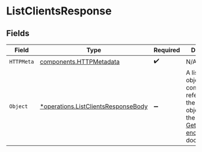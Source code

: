 # ListClientsResponse


## Fields

| Field                                                                                                                                  | Type                                                                                                                                   | Required                                                                                                                               | Description                                                                                                                            |
| -------------------------------------------------------------------------------------------------------------------------------------- | -------------------------------------------------------------------------------------------------------------------------------------- | -------------------------------------------------------------------------------------------------------------------------------------- | -------------------------------------------------------------------------------------------------------------------------------------- |
| `HTTPMeta`                                                                                                                             | [components.HTTPMetadata](../../models/components/httpmetadata.md)                                                                     | :heavy_check_mark:                                                                                                                     | N/A                                                                                                                                    |
| `Object`                                                                                                                               | [*operations.ListClientsResponseBody](../../models/operations/listclientsresponsebody.md)                                              | :heavy_minus_sign:                                                                                                                     | A list of client objects. For a complete reference of the client object, refer to the<br/>[Get client endpoint](get-client) documentation. |